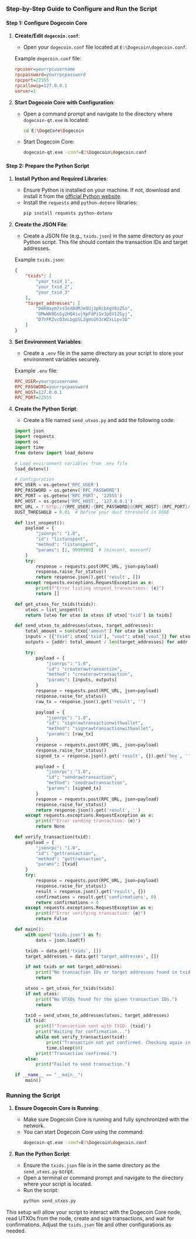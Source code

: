 
### Step-by-Step Guide to Configure and Run the Script

#### Step 1: Configure Dogecoin Core

1. **Create/Edit `dogecoin.conf`**:
   - Open your `dogecoin.conf` file located at `E:\Dogecoin\dogecoin.conf`.

   Example `dogecoin.conf` file:
   ```ini
   rpcuser=yourrpcusername
   rpcpassword=yourrpcpassword
   rpcport=22555
   rpcallowip=127.0.0.1
   server=1
   ```

2. **Start Dogecoin Core with Configuration**:
   - Open a command prompt and navigate to the directory where `dogecoin-qt.exe` is located:
     ```sh
     cd E:\DogeCore\Dogecoin
     ```
   - Start Dogecoin Core:
     ```sh
     dogecoin-qt.exe -conf=E:\Dogecoin\dogecoin.conf
     ```

#### Step 2: Prepare the Python Script

1. **Install Python and Required Libraries**:
   - Ensure Python is installed on your machine. If not, download and install it from the [official Python website](https://www.python.org/downloads/).
   - Install the `requests` and `python-dotenv` libraries:
     ```sh
     pip install requests python-dotenv
     ```

2. **Create the JSON File**:
   - Create a JSON file (e.g., `txids.json`) in the same directory as your Python script. This file should contain the transaction IDs and target addresses.

   Example `txids.json`:
   ```json
   {
       "txids": [
           "your_txid_1",
           "your_txid_2",
           "your_txid_3"
       ],
       "target_addresses": [
           "D6K8aym7xs3eXBdMJm9Uj3pRcbXgV8zZSo",
           "DMwWH9GsGy2HQ4iujYpFdPiSv3p6V12Gyj",
           "D7VFRZvcQ3xLbgpSL2gmsGh3cWZxLLpv3D"
       ]
   }
   ```

3. **Set Environment Variables**:
   - Create a `.env` file in the same directory as your script to store your environment variables securely.

   Example `.env` file:
   ```ini
   RPC_USER=yourrpcusername
   RPC_PASSWORD=yourrpcpassword
   RPC_HOST=127.0.0.1
   RPC_PORT=22555
   ```

4. **Create the Python Script**:
   - Create a file named `send_utxos.py` and add the following code:

   ```python
   import json
   import requests
   import os
   import time
   from dotenv import load_dotenv

   # Load environment variables from .env file
   load_dotenv()

   # Configuration
   RPC_USER = os.getenv('RPC_USER')
   RPC_PASSWORD = os.getenv('RPC_PASSWORD')
   RPC_PORT = os.getenv('RPC_PORT', '22555')
   RPC_HOST = os.getenv('RPC_HOST', '127.0.0.1')
   RPC_URL = f'http://{RPC_USER}:{RPC_PASSWORD}@{RPC_HOST}:{RPC_PORT}/'
   DUST_THRESHOLD = 0.01  # Define your dust threshold in DOGE

   def list_unspent():
       payload = {
           "jsonrpc": "1.0",
           "id": "listunspent",
           "method": "listunspent",
           "params": [1, 9999999]  # [minconf, maxconf]
       }
       try:
           response = requests.post(RPC_URL, json=payload)
           response.raise_for_status()
           return response.json().get('result', [])
       except requests.exceptions.RequestException as e:
           print(f"Error listing unspent transactions: {e}")
           return []

   def get_utxos_for_txids(txids):
       utxos = list_unspent()
       return [utxo for utxo in utxos if utxo['txid'] in txids]

   def send_utxos_to_addresses(utxos, target_addresses):
       total_amount = sum(utxo['amount'] for utxo in utxos)
       inputs = [{"txid": utxo['txid'], "vout": utxo['vout']} for utxo in utxos]
       outputs = {addr: total_amount / len(target_addresses) for addr in target_addresses}

       try:
           payload = {
               "jsonrpc": "1.0",
               "id": "createrawtransaction",
               "method": "createrawtransaction",
               "params": [inputs, outputs]
           }
           response = requests.post(RPC_URL, json=payload)
           response.raise_for_status()
           raw_tx = response.json().get('result', '')

           payload = {
               "jsonrpc": "1.0",
               "id": "signrawtransactionwithwallet",
               "method": "signrawtransactionwithwallet",
               "params": [raw_tx]
           }
           response = requests.post(RPC_URL, json=payload)
           response.raise_for_status()
           signed_tx = response.json().get('result', {}).get('hex', '')

           payload = {
               "jsonrpc": "1.0",
               "id": "sendrawtransaction",
               "method": "sendrawtransaction",
               "params": [signed_tx]
           }
           response = requests.post(RPC_URL, json=payload)
           response.raise_for_status()
           return response.json().get('result', '')
       except requests.exceptions.RequestException as e:
           print(f"Error sending transaction: {e}")
           return None

   def verify_transaction(txid):
       payload = {
           "jsonrpc": "1.0",
           "id": "gettransaction",
           "method": "gettransaction",
           "params": [txid]
       }
       try:
           response = requests.post(RPC_URL, json=payload)
           response.raise_for_status()
           result = response.json().get('result', {})
           confirmations = result.get('confirmations', 0)
           return confirmations > 0
       except requests.exceptions.RequestException as e:
           print(f"Error verifying transaction: {e}")
           return False

   def main():
       with open('txids.json') as f:
           data = json.load(f)

       txids = data.get('txids', [])
       target_addresses = data.get('target_addresses', [])

       if not txids or not target_addresses:
           print("No transaction IDs or target addresses found in txids.json.")
           return

       utxos = get_utxos_for_txids(txids)
       if not utxos:
           print("No UTXOs found for the given transaction IDs.")
           return

       txid = send_utxos_to_addresses(utxos, target_addresses)
       if txid:
           print(f"Transaction sent with TXID: {txid}")
           print("Waiting for confirmation...")
           while not verify_transaction(txid):
               print("Transaction not yet confirmed. Checking again in 60 seconds...")
               time.sleep(60)
           print("Transaction confirmed.")
       else:
           print("Failed to send transaction.")

   if __name__ == "__main__":
       main()
   ```

### Running the Script

1. **Ensure Dogecoin Core is Running**:
   - Make sure Dogecoin Core is running and fully synchronized with the network.
   - You can start Dogecoin Core using the command:
     ```sh
     dogecoin-qt.exe -conf=E:\Dogecoin\dogecoin.conf
     ```

2. **Run the Python Script**:
   - Ensure the `txids.json` file is in the same directory as the `send_utxos.py` script.
   - Open a terminal or command prompt and navigate to the directory where your script is located.
   - Run the script:
     ```sh
     python send_utxos.py
     ```

This setup will allow your script to interact with the Dogecoin Core node, read UTXOs from the node, create and sign transactions, and wait for confirmations. Adjust the `txids.json` file and other configurations as needed.
